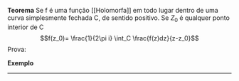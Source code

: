 **Teorema**
Se f é uma função [[Holomorfa]] em todo lugar dentro de uma curva simplesmente fechada C, de sentido positivo. Se $Z_0$ é qualquer ponto interior de C
$$f(z_0)= \frac{1}{2\pi i} \int_C \frac{f(z)dz}{z-z_0}$$
Prova:

**Exemplo**

-----------------------------------------------------------------------




